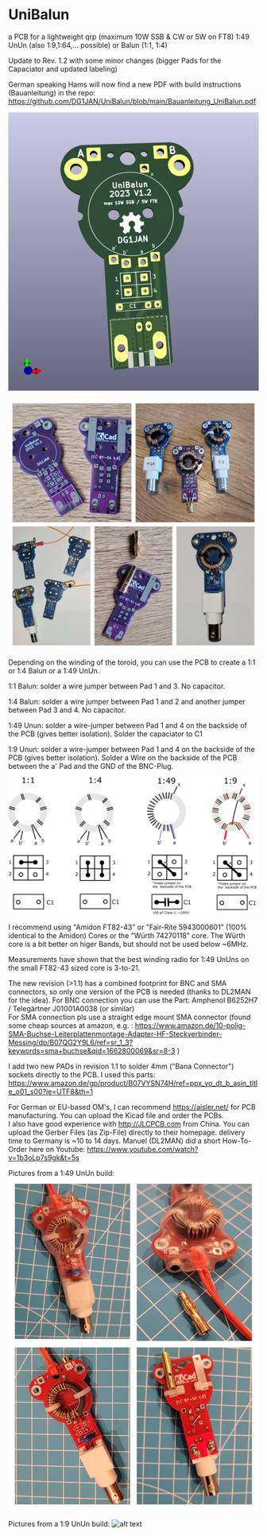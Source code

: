 # UniBalun
a PCB for a lightweight qrp (maximum 10W SSB & CW or 5W on FT8) 1:49 UnUn (also 1:9,1:64,... possible) or Balun (1:1, 1:4)

Update to Rev. 1.2 with some minor changes (bigger Pads for the Capaciator and updated labeling)

German speaking Hams will now find a new PDF with build instructions (Bauanleitung) in the repo: https://github.com/DG1JAN/UniBalun/blob/main/Bauanleitung_UniBalun.pdf

![alt text](https://github.com/DG1JAN/UniBalun/blob/main/Uni_Balun/UniBalun1.2_3D_Pic1.png)


![alt text](https://github.com/DG1JAN/UniBalun/blob/main/rev1_1.jpg)


Depending on the winding of the toroid, you can use the PCB to create a 1:1 or 1:4 Balun or a 1:49 UnUn.

1:1 Balun: solder a wire jumper between Pad 1 and 3. No capacitor.

1:4 Balun: solder a wire jumper between Pad 1 and 2 and another jumper between Pad 3 and 4. No capacitor.

1:49 Unun: solder a wire-jumper between Pad 1 and 4 on the backside of the PCB (gives better isolation). Solder the capaciator to C1

1:9 Unun: solder a wire-jumper between Pad 1 and 4 on the backside of the PCB (gives better isolation). Solder a Wire on the backside of the PCB between the a' Pad and the GND of the BNC-Plug.

![alt text](https://github.com/DG1JAN/UniBalun/blob/main/variants.png)

I recommend using "Amidon FT82-43" or "Fair-Rite 5943000601" (100% identical to the Amidon) Cores or the "Würth 74270118" core. The Würth core is a bit better on higer Bands, but should not be used below ~6MHz.

Measurements have shown that the best winding radio for 1:49 UnUns on the small FT82-43 sized core is 3-to-21. 

The new revision (>1.1) has a combined footprint for BNC and SMA connectors, so only one version of the PCB is needed (thanks to DL2MAN for the idea).
For BNC connection you can use the Part: Amphenol B6252H7 / Telegärtner J01001A0038 (or similar) <br>
For SMA connection pls use a straight edge mount SMA connector (found some cheap sources at amazon, e.g. : https://www.amazon.de/10-polig-SMA-Buchse-Leiterplattenmontage-Adapter-HF-Steckverbinder-Messing/dp/B07QG2Y9L6/ref=sr_1_3?keywords=sma+buchse&qid=1662800069&sr=8-3 )

I add two new PADs in revision 1.1 to solder 4mm ("Bana Connector") sockets directly to the PCB. I used this parts: https://www.amazon.de/gp/product/B07VYSN74H/ref=ppx_yo_dt_b_asin_title_o01_s00?ie=UTF8&th=1 

For German or EU-based OM's, I can recommend https://aisler.net/ for PCB manufacturing. You can upload the Kicad file and order the PCBs.<br>
I also have good experience with http://JLCPCB.com from China. You can upload the Gerber Files (as Zip-File) directly to their homepage. delivery time to Germany is ~10 to 14 days.
Manuel (DL2MAN) did a short How-To-Order here on Youtube: https://www.youtube.com/watch?v=1b3oLp7s9gk&t=5s


Pictures from a  1:49 UnUn build:
![alt text](https://github.com/DG1JAN/UniBalun/blob/main/UniBalun_1_1_UnUn_example.jpg)


Pictures from a  1:9 UnUn build:
![alt text](https://github.com/DG1JAN/UniBalun/blob/main/UniBalun_1to9_example.jpg)
